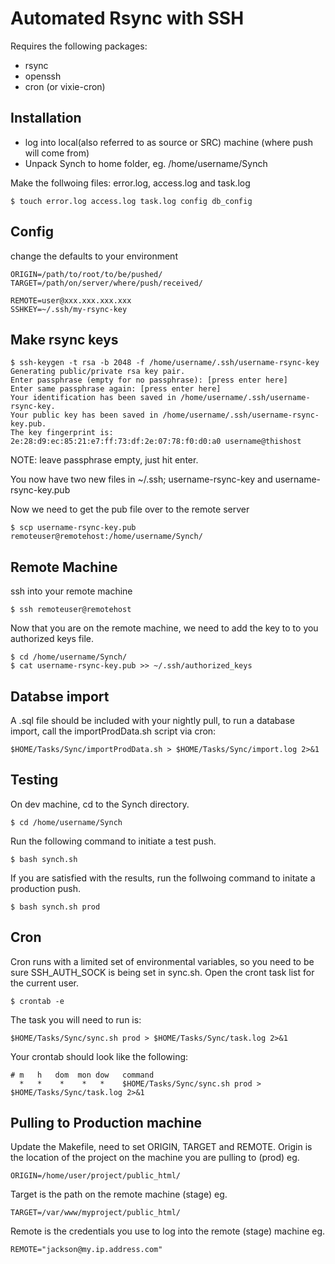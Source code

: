# Automated Rsync with SSH

Requires the following packages:

- rsync
- openssh
- cron (or vixie-cron)

## Installation

- log into local(also referred to as source or SRC) machine (where push will come from)
- Unpack Synch to home folder, eg. /home/username/Synch

Make the follwoing files: error.log, access.log and task.log

    $ touch error.log access.log task.log config db_config


## Config
change the defaults to your environment

    ORIGIN=/path/to/root/to/be/pushed/
    TARGET=/path/on/server/where/push/received/

    REMOTE=user@xxx.xxx.xxx.xxx
    SSHKEY=~/.ssh/my-rsync-key

## Make rsync keys

    $ ssh-keygen -t rsa -b 2048 -f /home/username/.ssh/username-rsync-key 
    Generating public/private rsa key pair. 
    Enter passphrase (empty for no passphrase): [press enter here] 
    Enter same passphrase again: [press enter here] 
    Your identification has been saved in /home/username/.ssh/username-rsync-key. 
    Your public key has been saved in /home/username/.ssh/username-rsync-key.pub. 
    The key fingerprint is: 
    2e:28:d9:ec:85:21:e7:ff:73:df:2e:07:78:f0:d0:a0 username@thishost 

NOTE: leave passphrase empty, just hit enter.

You now have two new files in ~/.ssh; username-rsync-key and username-rsync-key.pub

Now we need to get the pub file over to the remote server

    $ scp username-rsync-key.pub remoteuser@remotehost:/home/username/Synch/

## Remote Machine

ssh into your remote machine

    $ ssh remoteuser@remotehost

Now that you are on the remote machine, we need to add the key to to you authorized keys file.

    $ cd /home/username/Synch/
    $ cat username-rsync-key.pub >> ~/.ssh/authorized_keys

## Databse import

A .sql file should be included with your nightly pull, to run a database import, call the importProdData.sh script via cron:

    $HOME/Tasks/Sync/importProdData.sh > $HOME/Tasks/Sync/import.log 2>&1

## Testing

On dev machine, cd to the Synch directory.

    $ cd /home/username/Synch

Run the following command to initiate a test push.

    $ bash synch.sh

If you are satisfied with the results, run the follwoing command to initate a production push.

    $ bash synch.sh prod

## Cron

Cron runs with a limited set of environmental variables, so you need to be sure SSH_AUTH_SOCK is being set in sync.sh. Open the cront task list for the current user.

    $ crontab -e

The task you will need to run is:

    $HOME/Tasks/Sync/sync.sh prod > $HOME/Tasks/Sync/task.log 2>&1

    

Your crontab should look like the following:

    # m   h   dom  mon dow   command
      *   *    *    *   *    $HOME/Tasks/Sync/sync.sh prod > $HOME/Tasks/Sync/task.log 2>&1

## Pulling to Production machine
Update the Makefile, need to set ORIGIN, TARGET and REMOTE. Origin is the location of the project on the machine you are pulling to (prod) eg.

    ORIGIN=/home/user/project/public_html/

Target is the path on the remote machine (stage) eg.

    TARGET=/var/www/myproject/public_html/

Remote is the credentials you use to log into the remote (stage) machine eg.

    REMOTE="jackson@my.ip.address.com"
